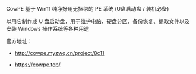 CowPE 基于 Win11 纯净好用无捆绑的 PE 系统 (U盘启动盘 / 装机必备)

以用它制作成 U 盘启动盘，用于维护电脑、硬盘分区、备份恢复、提取文件以及安装 Windows 操作系统等各种用途

官方地址：

- <http://cowpe.myzwq.cn/project/8c11>

- <https://cowpe.top/>